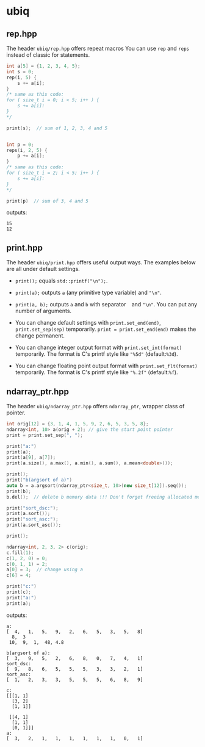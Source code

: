 # ubiq

## rep.hpp

The header `ubiq/rep.hpp` offers repeat macros
You can use `rep` and `reps` instead of classic for statements.

```cpp:rep_example.cpp
int a[5] = {1, 2, 3, 4, 5};
int s = 0;
rep(i, 5) {
    s += a[i];
}
/* same as this code:
for ( size_t i = 0; i < 5; i++ ) {
    s += a[i]:
}
*/

print(s);  // sum of 1, 2, 3, 4 and 5


int p = 0;
reps(i, 2, 5) {
    p += a[i];
}
/* same as this code:
for ( size_t i = 2; i < 5; i++ ) {
    s += a[i]:
}
*/

print(p)  // sum of 3, 4 and 5
```
outputs:
```txt:rep_example_out
15
12
```


## print.hpp

The header `ubiq/print.hpp` offers useful output ways.
The examples below are all under default settings.

* `print();` equals `std::printf("\n");`.

* `print(a);` outputs `a` (any primitive type variable) and `"\n"`.

* `print(a, b);` outputs `a` and `b` with separator ` ` and `"\n"`.
You can put any number of arguments.

* You can change default settings with `print.set_end(end)`, `print.set_sep(sep)` temporarily.
`print = print.set_end(end)` makes the change permanent.

* You can change integer output format with `print.set_int(format)` temporarily.
The format is C's printf style like `"%5d"` (default:`%3d`).

* You can change floating point output format with `print.set_flt(format)` temporarily.
The format is C's printf style like `"%.2f"` (default:`%f`).


## ndarray\_ptr.hpp

The header `ubiq/ndarray_ptr.hpp` offers `ndarray_ptr`, wrapper class of pointer.

```cpp:rep_example.cpp
int orig[12] = {3, 1, 4, 1, 5, 9, 2, 6, 5, 3, 5, 8};
ndarray<int, 10> a(orig + 2); // give the start point pointer
print = print.set_sep(", ");

print("a:")
print(a);
print(a[9], a[7]);
print(a.size(), a.max(), a.min(), a.sum(), a.mean<double>());

print();
print("b(argsort of a)")
auto b = a.argsort(ndarray_ptr<size_t, 10>(new size_t[12]).seq());
print(b);
b.del();  // delete b memory data !!! Don't forget freeing allocated memory

print("sort_dsc:");
print(a.sort());
print("sort_asc:");
print(a.sort_asc());

print();

ndarray<int, 2, 3, 2> c(orig);
c.fill(1);
c(1, 2, 0) = 0;
c(0, 1, 1) = 2;
a[0] = 3;  // change using a
c[6] = 4;

print("c:")
print(c);
print("a:")
print(a);
```
outputs:
```txt:rep_example_out
a:
[  4,   1,   5,   9,   2,   6,   5,   3,   5,   8]
  8,  3
 10,  9,  1,  48, 4.8

b(argsort of a):
[  3,   9,   5,   2,   6,   8,   0,   7,   4,   1]
sort_dsc:
[  9,   8,   6,   5,   5,   5,   3,   3,   2,   1]
sort_asc:
[  1,   2,   3,   3,   5,   5,   5,   6,   8,   9]

c:
[[[1, 1]
  [3, 2]
  [1, 1]]

 [[4, 1]
  [1, 1]
  [0, 1]]]
a:
[  3,   2,   1,   1,   1,   1,   1,   1,   0,   1]
```


